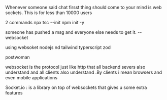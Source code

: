 Whenever someone said chat firsst thing should come to your mind is web sockets.
This is for less than 10000 users

2 commands
npx tsc --init
npm init -y

someone has pushed a msg and everyone else needs to get it.  -- websocket

using websoket nodejs nd tailwind typerscript zod 

postwoman

websocket is the protocol just like http that all backend severs also understand and all clients also understand .By clients i mean browsers and even mobile applications

Socket.io : is a library on top of websockets that gives u some extra features